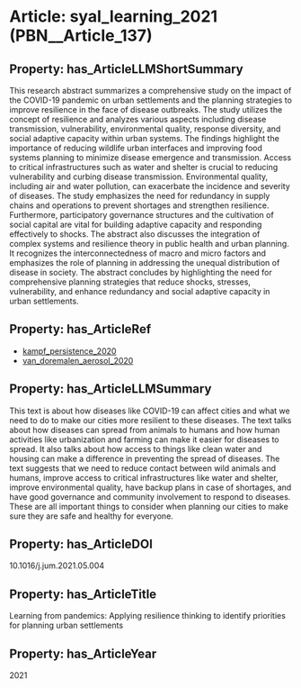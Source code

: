 # Article: __syal_learning_2021__ (PBN__Article_137)

## Property: has_ArticleLLMShortSummary

This research abstract summarizes a comprehensive study on the impact of the COVID-19 pandemic on urban settlements and the planning strategies to improve resilience in the face of disease outbreaks. The study utilizes the concept of resilience and analyzes various aspects including disease transmission, vulnerability, environmental quality, response diversity, and social adaptive capacity within urban systems. The findings highlight the importance of reducing wildlife urban interfaces and improving food systems planning to minimize disease emergence and transmission.
Access to critical infrastructures such as water and shelter is crucial to reducing vulnerability and curbing disease transmission. Environmental quality, including air and water pollution, can exacerbate the incidence and severity of diseases. The study emphasizes the need for redundancy in supply chains and operations to prevent shortages and strengthen resilience. Furthermore, participatory governance structures and the cultivation of social capital are vital for building adaptive capacity and responding effectively to shocks.
The abstract also discusses the integration of complex systems and resilience theory in public health and urban planning. It recognizes the interconnectedness of macro and micro factors and emphasizes the role of planning in addressing the unequal distribution of disease in society. The abstract concludes by highlighting the need for comprehensive planning strategies that reduce shocks, stresses, vulnerability, and enhance redundancy and social adaptive capacity in urban settlements.

## Property: has_ArticleRef

* [kampf_persistence_2020](../Article/PBN__Article_233)
* [van_doremalen_aerosol_2020](../Article/PBN__Article_21)

## Property: has_ArticleLLMSummary

This text is about how diseases like COVID-19 can affect cities and what we need to do to make our cities more resilient to these diseases. The text talks about how diseases can spread from animals to humans and how human activities like urbanization and farming can make it easier for diseases to spread. It also talks about how access to things like clean water and housing can make a difference in preventing the spread of diseases. The text suggests that we need to reduce contact between wild animals and humans, improve access to critical infrastructures like water and shelter, improve environmental quality, have backup plans in case of shortages, and have good governance and community involvement to respond to diseases. These are all important things to consider when planning our cities to make sure they are safe and healthy for everyone.

## Property: has_ArticleDOI

10.1016/j.jum.2021.05.004

## Property: has_ArticleTitle

Learning from pandemics: Applying resilience thinking to identify priorities for planning urban settlements

## Property: has_ArticleYear

2021

